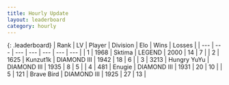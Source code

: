 ```yaml
---
title: Hourly Update
layout: leaderboard
category: hourly
---
```


{: .leaderboard}
| Rank | LV | Player | Division | Elo | Wins | Losses |
| --- | --- | --- | --- | --- | --- | --- |
| <span data-change="0">1</span> | 1968 | <span title="ID: 353063">Sktima</span> | LEGEND | <span data-change="0">2000</span> | <span data-change="0">14</span> | <span data-change="0">7</span> |
| <span data-change="0">2</span> | 1625 | <span title="ID: 392407">Kunzut1k</span> | DIAMOND III | <span data-change="0">1942</span> | <span data-change="0">18</span> | <span data-change="0">6</span> |
| <span data-change="0">3</span> | 3213 | <span title="ID: 164871">Hungry YuYu</span> | DIAMOND III | <span data-change="2">1935</span> | <span data-change="3">8</span> | <span data-change="2">5</span> |
| <span data-change="0">4</span> | 481 | <span title="ID: 623502">Enugie</span> | DIAMOND III | <span data-change="0">1931</span> | <span data-change="0">20</span> | <span data-change="0">10</span> |
| <span data-change="0">5</span> | 121 | <span title="ID: 712180">Brave Bird</span> | DIAMOND III | <span data-change="0">1925</span> | <span data-change="0">27</span> | <span data-change="0">13</span> |